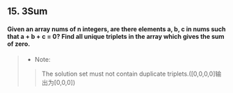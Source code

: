 ## 15. 3Sum
#### Given an array nums of n integers, are there elements a, b, c in nums such that a + b + c = 0? Find all unique triplets in the array which gives the sum of zero.

>* Note:
>> The solution set must not contain duplicate triplets.([0,0,0,0]输出为[0,0,0])